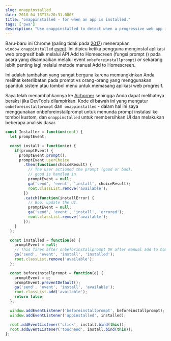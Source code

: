 ```yaml
---
slug: onappinstalled
date: 2018-04-13T13:20:31.000Z
title: "onappinstalled - for when an app is installed."
tags: ['pwa']
description: "Use onappinstalled to detect when a progressive web app is installed."
---
```



Baru-baru ini Chrome (paling tidak pada [2017](https://crbug.com/621393)) menerapkan `window.onappinstalled` [event](https://developer.mozilla.org/en-US/docs/Web/API/Window/onappinstalled). Ini dipicu ketika pengguna menginstal aplikasi web progresif baik melalui API Add to Homescreen (fungsi prompt () pada acara yang disampaikan melalui event `onbeforeinstallprompt`) _or_ sekarang lebih penting lagi melalui metode manual Add to Homescreen.

Ini adalah tambahan yang sangat berguna karena memungkinkan Anda melihat keterlibatan pada prompt vs orang-orang yang menggunakan spanduk sistem atau tombol menu untuk memasang aplikasi web progresif.

Saya telah menambahkannya ke [Airhorner](https://airhorner.com) sehingga Anda dapat melihatnya beraksi jika DevTools dilampirkan. Kode di bawah ini yang mengatur `onbeforeinstallprompt` dan` onappinstalled` - dalam hal ini saya menggunakan onbeforeinstallprompt untuk menunda prompt instalasi ke tombol kustom, dan `onappinstalled` untuk membersihkan UI dan melakukan beberapa analisis dasar.


```javascript
const Installer = function(root) {
  let promptEvent;

  const install = function(e) {
    if(promptEvent) {
      promptEvent.prompt();
      promptEvent.userChoice
        .then(function(choiceResult) {
          // The user actioned the prompt (good or bad).
          // good is handled in 
          promptEvent = null;
          ga('send', 'event', 'install', choiceResult);
          root.classList.remove('available');
        })
        .catch(function(installError) {
          // Boo. update the UI.
          promptEvent = null;
          ga('send', 'event', 'install', 'errored');
          root.classList.remove('available');
        });
    }
  };

  const installed = function(e) {
    promptEvent = null;
    // This fires after onbeforinstallprompt OR after manual add to homescreen.
    ga('send', 'event', 'install', 'installed');
    root.classList.remove('available');
  };

  const beforeinstallprompt = function(e) {
    promptEvent = e;
    promptEvent.preventDefault();
    ga('send', 'event', 'install', 'available');
    root.classList.add('available');
    return false;
  };

  window.addEventListener('beforeinstallprompt', beforeinstallprompt);
  window.addEventListener('appinstalled', installed);

  root.addEventListener('click', install.bind(this));
  root.addEventListener('touchend', install.bind(this));
};
```

